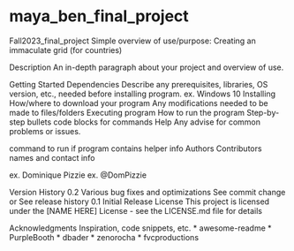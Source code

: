 # maya_ben_final_project

Fall2023_final_project
Simple overview of use/purpose:
Creating an immaculate grid (for countries)

Description
An in-depth paragraph about your project and overview of use.

Getting Started
Dependencies
Describe any prerequisites, libraries, OS version, etc., needed before installing program.
ex. Windows 10
Installing
How/where to download your program
Any modifications needed to be made to files/folders
Executing program
How to run the program
Step-by-step bullets
code blocks for commands
Help
Any advise for common problems or issues.

command to run if program contains helper info
Authors
Contributors names and contact info

ex. Dominique Pizzie
ex. @DomPizzie

Version History
0.2
Various bug fixes and optimizations
See commit change or See release history
0.1
Initial Release
License
This project is licensed under the [NAME HERE] License - see the LICENSE.md file for details

Acknowledgments
Inspiration, code snippets, etc. * awesome-readme * PurpleBooth * dbader * zenorocha * fvcproductions